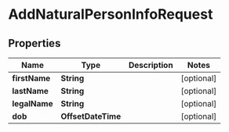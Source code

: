 

# AddNaturalPersonInfoRequest


## Properties

| Name | Type | Description | Notes |
|------------ | ------------- | ------------- | -------------|
|**firstName** | **String** |  |  [optional] |
|**lastName** | **String** |  |  [optional] |
|**legalName** | **String** |  |  [optional] |
|**dob** | **OffsetDateTime** |  |  [optional] |



